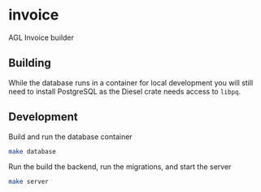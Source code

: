 # invoice

AGL Invoice builder

## Building

While the database runs in a container for local development you will still need to install PostgreSQL as the Diesel crate needs access to `libpq`.

## Development

Build and run the database container

```bash
make database
```

Run the build the backend, run the migrations, and start the server

```bash
make server
```
